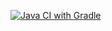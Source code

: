 [![Java CI with Gradle](https://github.com/vyatkinvyacheslav/UnitLesson5.2/actions/workflows/gradle.yml/badge.svg?branch=main)](https://github.com/vyatkinvyacheslav/UnitLesson5.2/actions/workflows/gradle.yml)